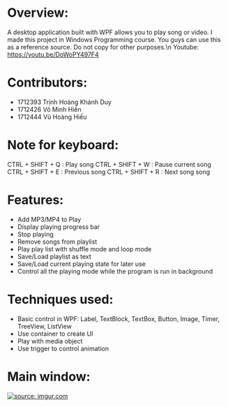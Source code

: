 # Overview:
A desktop application built with WPF allows you to play song or video. I made this project in Windows Programming course. You guys can use this as a reference source. Do not copy for other purposes.\n
Youtube: https://youtu.be/DoWoPY497F4
# Contributors:
<ul>
  <li>1712393 Trịnh Hoàng Khánh Duy</li>
  <li>1712426 Võ Minh Hiền</li>
  <li>1712444 Vũ Hoàng Hiếu</li>
</ul>

# Note for keyboard:
CTRL + SHIFT + Q : Play song
CTRL + SHIFT + W : Pause current song
CTRL + SHIFT + E : Previous song
CTRL + SHIFT + R : Next song song

# Features:
<ul>
  <li>Add MP3/MP4 to Play</li>
  <li>Display playing progress bar</li>
  <li>Stop playing</li>
  <li>Remove songs from playlist</li>
  <li>Play play list with shuffle mode and loop mode</li>
  <li>Save/Load playlist as text</li>
  <li>Save/Load current playing state for later use</li>
  <li>Control all the playing mode while the program is run in background</li>
</ul>

# Techniques used:
<ul>
  <li>Basic control in WPF: Label, TextBlock, TextBox, Button, Image, Timer, TreeView, ListView</li>
  <li>Use container to create UI</li>
  <li>Play with media object</li>
  <li>Use trigger to control animation</li>
</ul>


# Main window:
<a href="https://imgur.com/qhoWKna"><img target="_blank" src="https://i.imgur.com/qhoWKna.png" title="source: imgur.com" /></a>
